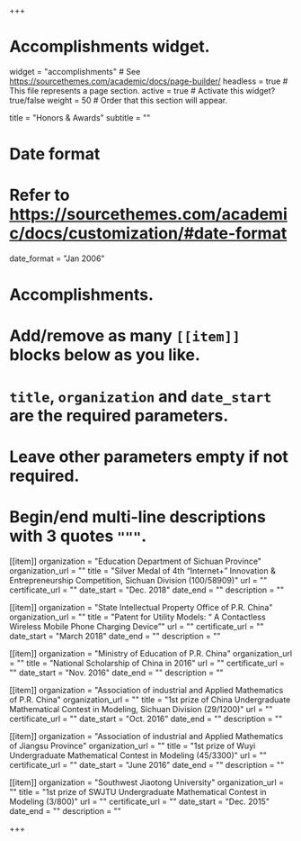 +++
# Accomplishments widget.
widget = "accomplishments"  # See https://sourcethemes.com/academic/docs/page-builder/
headless = true  # This file represents a page section.
active = true  # Activate this widget? true/false
weight = 50  # Order that this section will appear.

title = "Honors & Awards"
subtitle = ""

# Date format
#   Refer to https://sourcethemes.com/academic/docs/customization/#date-format
date_format = "Jan 2006"

# Accomplishments.
#   Add/remove as many `[[item]]` blocks below as you like.
#   `title`, `organization` and `date_start` are the required parameters.
#   Leave other parameters empty if not required.
#   Begin/end multi-line descriptions with 3 quotes `"""`.


[[item]]
  organization = "Education Department of Sichuan Province"
  organization_url = ""
  title = "Silver Medal of 4th “Internet+” Innovation & Entrepreneurship Competition, Sichuan Division (100/58909)"
  url = ""
  certificate_url = ""
  date_start = "Dec. 2018"
  date_end = ""
  description = ""

[[item]]
  organization = "State Intellectual Property Office of P.R. China"
  organization_url = ""
  title = "Patent for Utility Models: “ A Contactless Wireless Mobile Phone Charging Device”"
  url = ""
  certificate_url = ""
  date_start = "March 2018"
  date_end = ""
  description = ""

[[item]]
  organization = "Ministry of Education of P.R. China"
  organization_url = ""
  title = "National Scholarship of China in 2016"
  url = ""
  certificate_url = ""
  date_start = "Nov. 2016"
  date_end = ""
  description = ""

[[item]]
  organization = "Association of industrial and Applied Mathematics of P.R. China"
  organization_url = ""
  title = "1st prize of China Undergraduate Mathematical Contest in Modeling, Sichuan Division (29/1200)"
  url = ""
  certificate_url = ""
  date_start = "Oct. 2016"
  date_end = ""
  description = ""

[[item]]
  organization = "Association of industrial and Applied Mathematics of Jiangsu Province"
  organization_url = ""
  title = "1st prize of Wuyi Undergraduate Mathematical Contest in Modeling (45/3300)"
  url = ""
  certificate_url = ""
  date_start = "June 2016"
  date_end = ""
  description = ""

[[item]]
  organization = "Southwest Jiaotong University"
  organization_url = ""
  title = "1st prize of SWJTU Undergraduate Mathematical Contest in Modeling (3/800)"
  url = ""
  certificate_url = ""
  date_start = "Dec. 2015"
  date_end = ""
  description = ""
  

+++
